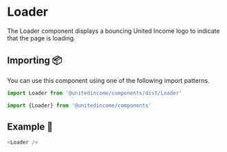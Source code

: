 # Loader

The Loader component displays a bouncing United Income logo to indicate that the page is loading.

## Importing 📦

You can use this component using one of the following import patterns.

```javascript
import Loader from '@unitedincome/components/dist/Loader'
```

```javascript
import {Loader} from '@unitedincome/components'
```

## Example 🚀

```javascript
<Loader />
```
